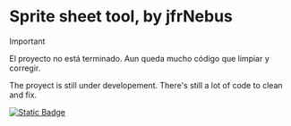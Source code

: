 # Sprite sheet tool, by jfrNebus
 
> [!IMPORTANT]
> El proyecto no está terminado. Aun queda mucho código que limpiar y corregir.
> 
> The proyect is still under developement. There's still a lot of code to clean and fix.

[![Static Badge](https://img.shields.io/badge/readme-Espa%C3%B1ol-%234d38a1)](readme_español.md)


